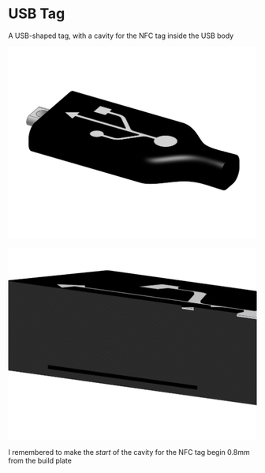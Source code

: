 # USB Tag

A USB-shaped tag, with a cavity for the NFC tag inside the USB body

![alt text](image.png)

![section view](section-view.png)

I remembered to make the *start* of the cavity for the NFC tag begin 0.8mm from the build plate
